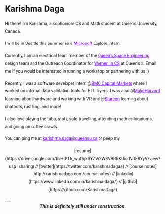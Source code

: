 <style>
  h1 a {display: none;}
  .container-lg {min-width: 200px; max-width: 680px; padding: 45px;}
  h1 {font-family: 'Roboto', sans-serif; font-style: bold}
  h3,h4,h5,h6,p {line-height: 1.8em; font-family: 'Roboto', sans-serif;}
  a {color: #7100FF}
</style>

# Karishma Daga

Hi there! I'm Karishma, a sophomore CS and Math student at Queen's University, Canada. 

I will be in Seattle this summer as a [Microsoft](https://www.microsoft.com/en-ca) Explore intern.

Currently, I am an electrical team member of the [Queen's Space Engineering](http://qset.ca/) design team  and the Outreach Coordinator for [Women in CS](http://qscwisc.weebly.com/) at Queen's 💖. Email me if you would be interested in running a workshop or partnering with us :) 

Recently, I was a software developer intern @[BMO Capital Markets](https://www.bmocm.com/) where I worked on internal data validation tools for ETL layers. I was also @[MakeHarvard](http://makeharvard.io/) learning about hardware and working with VR
and @[Starcon](https://starcon.io/) learning about chatbots, rustlang, and more! 

I also love playing the tuba, stats, solo-travelling, attending math colloquiums, and going on coffee crawls. 

You can ping me at karishma.daga@queensu.ca or peep my

<center><p>[resume](https://drive.google.com/file/d/16_wuQqkRYZVr2W3V9RRKUicrlVDE8YyV/view?usp=sharing)
//
[twitter](https://twitter.com/karishmadagaa)
//
[course notes](http://karishmadaga.com/course-notes)
//
[linkedin](https://www.linkedin.com/in/karishma-daga/)
//
[github](https://github.com/KarishmaDaga)
  </p></center>
--- 
<center><b><i>This is definitely still under construction.</i></b></center>
